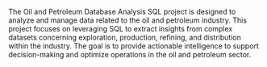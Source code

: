 The Oil and Petroleum Database Analysis SQL project is designed to analyze and manage data related to the oil and petroleum industry. This project focuses on leveraging SQL to extract insights from complex datasets concerning exploration, production, refining, and distribution within the industry. 
The goal is to provide actionable intelligence to support decision-making and optimize operations in the oil and petroleum sector.
